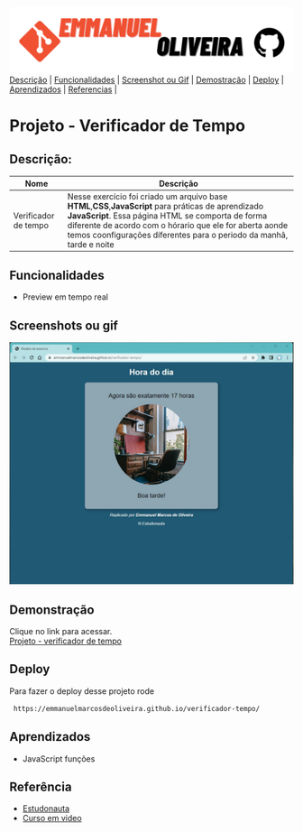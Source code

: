 ![banner-github](https://github.com/emmanuelmarcosdeoliveira/media-query/blob/main/imagens/manu-github.png)
[Descrição](#descrição) |
[Funcionalidades](#funcionalidades) |
[Screenshot ou Gif](#screenshots-ou-gif) |
[Demostração](n#demonstração) |
[Deploy](#deploy) |
[Aprendizados](#aprendizados) |
[Referencias](#referência) |

# Projeto - Verificador de Tempo

## Descrição:

| Nome                 | Descrição                                                                                                                                                                                                                                                                                       |
| -------------------- | ----------------------------------------------------------------------------------------------------------------------------------------------------------------------------------------------------------------------------------------------------------------------------------------------- |
| Verificador de tempo | Nesse exercício foi criado um arquivo base **HTML**,**CSS**,**JavaScript** para práticas de aprendizado **JavaScript**. Essa página HTML se comporta de forma diferente de acordo com o hórario que ele for aberta aonde temos coonfigurações diferentes para o periodo da manhã, tarde e noite |

## Funcionalidades

- Preview em tempo real


## Screenshots ou gif

![Projeto-verificador de tempo](https://raw.githubusercontent.com/emmanuelmarcosdeoliveira/verificador-tempo/main/imagens/screnshoot.jpg)

## Demonstração

Clique no link para acessar. <br>
[Projeto - verificador de tempo ](https://emmanuelmarcosdeoliveira.github.io/verificador-tempo/)

## Deploy

Para fazer o deploy desse projeto rode

```bash
 https://emmanuelmarcosdeoliveira.github.io/verificador-tempo/
```

## Aprendizados

- JavaScript funções

## Referência

- [Estudonauta](https://www.estudonauta.com/)
- [Curso em video](https://cursoemvideo.com)
